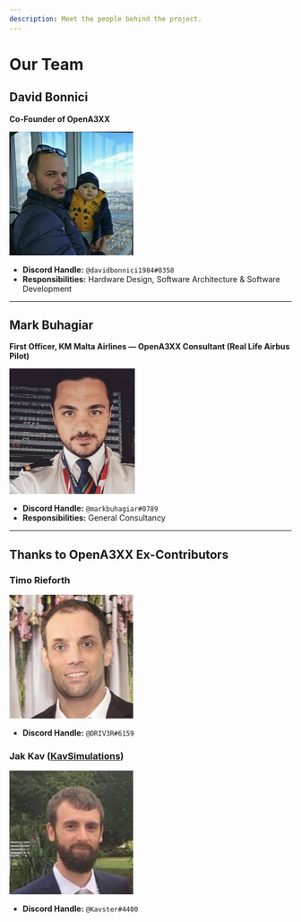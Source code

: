 ```yaml
---
description: Meet the people behind the project.
---
```


# Our Team

## David Bonnici  
**Co-Founder of OpenA3XX**

![David Bonnici - Co-Founder of OpenA3XX](../.gitbook/assets/david.jpg)

- **Discord Handle:** `@davidbonnici1984#0358`
- **Responsibilities:** Hardware Design, Software Architecture & Software Development

---

## Mark Buhagiar  
**First Officer, KM Malta Airlines — OpenA3XX Consultant (Real Life Airbus Pilot)**

![Mark Buhagiar - First Officer KM Malta Airlines - OpenA3XX Consultant (Real Life Airbus Pilot)](../.gitbook/assets/6faec2ac-792a-4e17-a6f9-073711.jpg)

- **Discord Handle:** `@markbuhagiar#0789`
- **Responsibilities:** General Consultancy

---

## Thanks to OpenA3XX Ex-Contributors

### Timo Rieforth  
![Timo Rieforth - Co-Founder OpenA3XX](../.gitbook/assets/timo2.jpg)

- **Discord Handle:** `@DRIV3R#6159`

### Jak Kav ([KavSimulations](https://jak-kav.co.uk/))


![Jak Kav - Co-Founder OpenA3XX](../.gitbook/assets/jakav221.jpg)

- **Discord Handle:** `@Kavster#4400`
